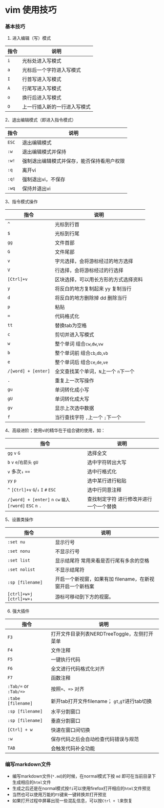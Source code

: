 # vim 使用技巧

### 基本技巧
1. 进入编辑（写）模式

|指令 |说明
|--------|--------
|`i`   | 光标处进入写模式
|`a`  | 光标后一个字符进入写模式
|`I`   | 行首写进入写模式
|`A`   | 行尾写进入写模式
|`o`   | 换行后进入写模式
|`O`   | 上一行插入新的一行进入写模式

2、退出编辑模式（即进入指令模式）

|指令 |说明
|--------|--------
|`ESC`  | 退出编辑模式
|`:w`   | 退出编辑模式并保持
|`:w!`  | 强制退出编辑模式并保存，能否保持看用户权限
|`:q`   | 离开vi
|`:q!`  | 强制退出vi，不保存
|`:wq`  | 保持并退出vi

3、指令模式操作

|指令 |说明
|--------|--------
|`^`   | 光标到行首
|`$`   | 光标到行尾
|`gg`  | 文件首部 
|`G` | 文件尾部
|`v`  | 字元选择，会将游标经过的地方选择
|`V`  | 行选择，会将游标经过的行选择
|`[Ctrl]+v`  | 区块选择，可以用长方形的方式选择资料
|`y`  | 将反白的地方复制起来 yy 复制当行
|`d`  | 将反白的地方删除掉 dd 删除当行
|`p`  | 粘贴
|`=`  | 代码格式化
|`tt`  | 替换tab为空格
|`c`  | 剪切并进入写模式
|`w`  | 整个单词 组合`cw`,`dw`,`vw`
|`b`  | 整个单词前 组合`cb`,`db`,`vb`
|`e`  | 整个单词后 组合`ce`,`de`,`ve`
|`/[word] + [enter]`  | 全文查找某个单词，`N`上一个 `n`下一个
|`.`  | 重复上一次写操作
|`gu`  | 单词转化成小写
|`gU`  | 单词转化成大写
|`gv`  | 显示上次选中数据
|`f`  | 当行查找字符 `,`上一个 `;`下一个

4、高级进阶；使用vi的精华在于组合键的使用，如：

|指令 |说明
|--------|--------
|`gg` `v` `G` | 选择全文
|`b` `v` `e`/`右箭头` `gU` | 选中字符转出大写
|`v` 多次`↓` `==` | 选中行格式化
|`yy` `p` | 选中某行进行粘贴
|`^` `[Ctrl]+v` `G`/`↓` `I` `#` `ESC` | 选中行同意注释
|`/[word] + [enter]` `n` `cw` `输入[rword]` `ESC` `n` `.` | 查找制定字符 进行修改并进行一个一个替换

5、设置类操作

|指令 |说明
|--------|--------
|`:set nu`  | 显示行号
|`:set nonu`   | 不显示行号
|`:set list`  | 显示结尾符 常用来看是否行尾有多余的空格
|`:set nolist`  | 不显示结尾符 
|`:sp [filename]`| 开启一个新视窗，如果有加 filename，在新视窗开启一个新档案
|`[ctrl]+w+j` `[ctrl]+w+↓` | 游标可移动到下方的视窗。 


6. 强大插件

|指令 |说明
|--------|--------
|`F3`   | 打开文件目录列表NERDTreeToggle，左侧打开菜单
|`F4`   | 文件注释
|`F5`   | 一键执行代码
|`F6`   | 全文进行代码格式化对齐
|`F7`   | 函数注释
|`:Tab/=` or `:Tab/=>`  | 按照`=`、`=>` 对齐
|`:tabe [filename]`   | 新开tab打开文件filename； `gt`,`gT`进行tab切换 
|`:sp [filename]`  | 水平分割窗口
|`:sp [filename]` | 垂直分割窗口
|`[Ctrl] + w` | 快速在窗口间切换
|`:w`     | 保存代码之后会自动检查代码错误与规范
|`TAB`    | 会触发代码补全功能


### 编写markdown文件

- 编写markdown文件(`*.md`)的时候，在normal模式下按 `md` 即可在当前目录下生成相应的`html`文件
- 生成之后还是在normal模式按`fi`可以使用firefox打开相应的`html`文件预览
- 当然也可以使用万能的`F5`键来一键转换并打开预览
- 如果打开过程中屏幕出现一些混乱信息，可以按`Ctrl + l`来恢复
